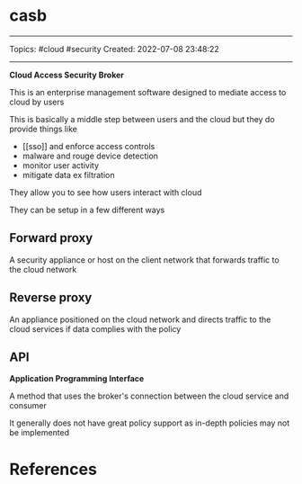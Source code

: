 # casb
---
Topics: #cloud #security
Created: 2022-07-08 23:48:22

---

**Cloud Access Security Broker**

This is an enterprise management software designed to mediate access to cloud by users

This is basically a middle step between users and the cloud but they do provide things like
- [[sso]] and enforce access controls
- malware and rouge device detection
- monitor user activity
- mitigate data ex filtration

They allow you to see how users interact with cloud

They can be setup in a few different ways

## Forward proxy

A security appliance or host on the client network that forwards traffic to the cloud network

## Reverse proxy

An appliance positioned on the cloud network and directs traffic to the cloud services if data complies with the policy

## API

**Application Programming Interface**

A method that uses the broker's connection between the cloud service and consumer

It generally does not have great policy support as in-depth policies may not be implemented

# References
